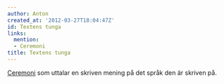 ```yaml
---
author: Anton
created_at: '2012-03-27T18:04:47Z'
id: Textens tunga
links:
  mention:
  - Ceremoni
title: Textens tunga
---
```


[Ceremoni] som uttalar en skriven mening på det språk den är skriven på.

  [Ceremoni]: Ceremoni
